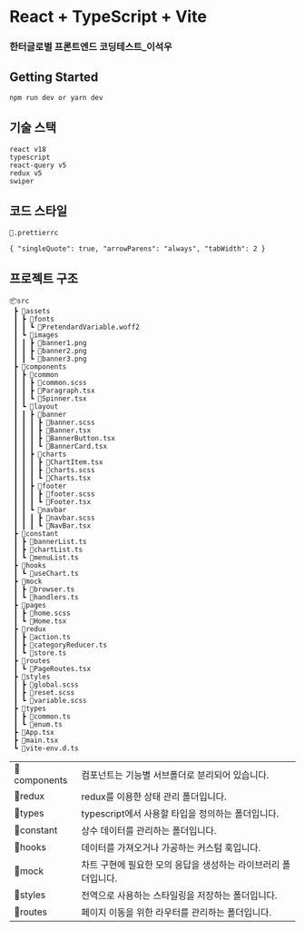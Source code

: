# React + TypeScript + Vite

### 한터글로벌 프론트엔드 코딩테스트\_이석우

## Getting Started

```
npm run dev or yarn dev
```

## 기술 스택

```
react v18
typescript
react-query v5
redux v5
swiper

```

## 코드 스타일

```
📜.prettierrc

{ "singleQuote": true, "arrowParens": "always", "tabWidth": 2 }

```

## 프로젝트 구조

```
📦src
 ┣ 📂assets
 ┃ ┣ 📂fonts
 ┃ ┃ ┗ 📜PretendardVariable.woff2
 ┃ ┗ 📂images
 ┃ ┃ ┣ 📜banner1.png
 ┃ ┃ ┣ 📜banner2.png
 ┃ ┃ ┗ 📜banner3.png
 ┣ 📂components
 ┃ ┣ 📂common
 ┃ ┃ ┣ 📜common.scss
 ┃ ┃ ┣ 📜Paragraph.tsx
 ┃ ┃ ┗ 📜Spinner.tsx
 ┃ ┗ 📂layout
 ┃ ┃ ┣ 📂banner
 ┃ ┃ ┃ ┣ 📜banner.scss
 ┃ ┃ ┃ ┣ 📜Banner.tsx
 ┃ ┃ ┃ ┣ 📜BannerButton.tsx
 ┃ ┃ ┃ ┗ 📜BannerCard.tsx
 ┃ ┃ ┣ 📂charts
 ┃ ┃ ┃ ┣ 📜ChartItem.tsx
 ┃ ┃ ┃ ┣ 📜charts.scss
 ┃ ┃ ┃ ┗ 📜Charts.tsx
 ┃ ┃ ┣ 📂footer
 ┃ ┃ ┃ ┣ 📜footer.scss
 ┃ ┃ ┃ ┗ 📜Footer.tsx
 ┃ ┃ ┗ 📂navbar
 ┃ ┃ ┃ ┣ 📜navbar.scss
 ┃ ┃ ┃ ┗ 📜NavBar.tsx
 ┣ 📂constant
 ┃ ┣ 📜bannerList.ts
 ┃ ┣ 📜chartList.ts
 ┃ ┗ 📜menuList.ts
 ┣ 📂hooks
 ┃ ┗ 📜useChart.ts
 ┣ 📂mock
 ┃ ┣ 📜browser.ts
 ┃ ┗ 📜handlers.ts
 ┣ 📂pages
 ┃ ┣ 📜home.scss
 ┃ ┗ 📜Home.tsx
 ┣ 📂redux
 ┃ ┣ 📜action.ts
 ┃ ┣ 📜categoryReducer.ts
 ┃ ┗ 📜store.ts
 ┣ 📂routes
 ┃ ┗ 📜PageRoutes.tsx
 ┣ 📂styles
 ┃ ┣ 📜global.scss
 ┃ ┣ 📜reset.scss
 ┃ ┗ 📜variable.scss
 ┣ 📂types
 ┃ ┣ 📜common.ts
 ┃ ┗ 📜enum.ts
 ┣ 📜App.tsx
 ┣ 📜main.tsx
 ┗ 📜vite-env.d.ts
```

|              |                                                                |
| :----------- | -------------------------------------------------------------- |
| 📂components | 컴포넌트는 기능별 서브폴더로 분리되어 있습니다.                |
| 📂redux      | redux를 이용한 상태 관리 폴더입니다.                           |
| 📂types      | typescript에서 사용할 타입을 정의하는 폴더입니다.              |
| 📂constant   | 상수 데이터를 관리하는 폴더입니다.                             |
| 📂hooks      | 데이터를 가져오거나 가공하는 커스텀 훅입니다.                  |
| 📂mock       | 차트 구현에 필요한 모의 응답을 생성하는 라이브러리 폴더입니다. |
| 📂styles     | 전역으로 사용하는 스타일링을 저장하는 폴더입니다.              |
| 📂routes     | 페이지 이동을 위한 라우터를 관리하는 폴더입니다.               |
